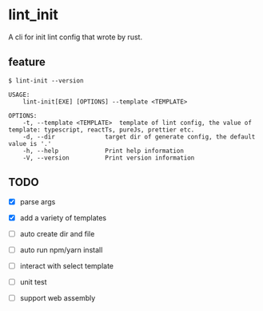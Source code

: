 # lint_init
A cli for init lint config that wrote by rust.

## feature

```console
$ lint-init --version

USAGE:
    lint-init[EXE] [OPTIONS] --template <TEMPLATE>

OPTIONS:
    -t, --template <TEMPLATE>  template of lint config, the value of template: typescript, reactTs, pureJs, prettier etc.
    -d, --dir              target dir of generate config, the default value is '.'
    -h, --help             Print help information
    -V, --version          Print version information
```    

## TODO
- [x] parse args

- [x] add a variety of templates

- [ ] auto create dir and file

- [ ] auto run npm/yarn install

- [ ] interact with select template

- [ ] unit test

- [ ] support web assembly
